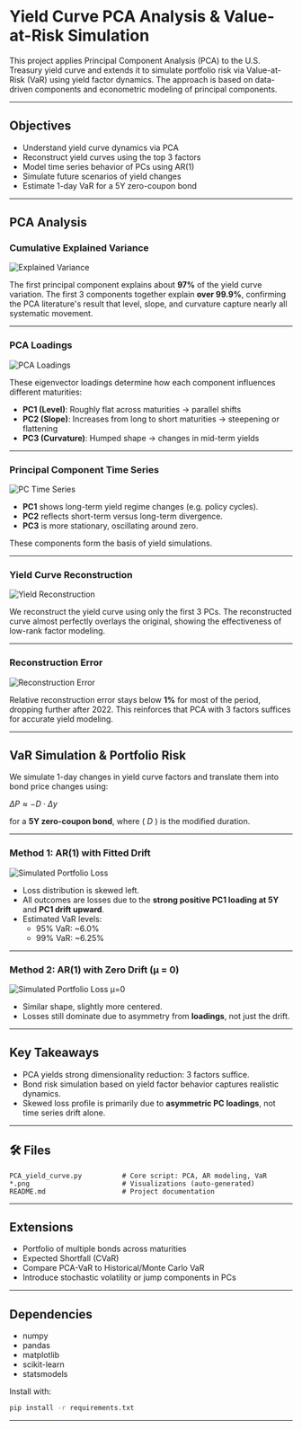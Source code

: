 # Yield Curve PCA Analysis & Value-at-Risk Simulation

This project applies Principal Component Analysis (PCA) to the U.S. Treasury yield curve and extends it to simulate portfolio risk via Value-at-Risk (VaR) using yield factor dynamics. The approach is based on data-driven components and econometric modeling of principal components.

---

## Objectives

- Understand yield curve dynamics via PCA
- Reconstruct yield curves using the top 3 factors
- Model time series behavior of PCs using AR(1)
- Simulate future scenarios of yield changes
- Estimate 1-day VaR for a 5Y zero-coupon bond

---

## PCA Analysis

### Cumulative Explained Variance

![Explained Variance](cumulative_variance.png)

The first principal component explains about **97%** of the yield curve variation. The first 3 components together explain **over 99.9%**, confirming the PCA literature's result that level, slope, and curvature capture nearly all systematic movement.

---

### PCA Loadings

![PCA Loadings](PCA_loadings.png)

These eigenvector loadings determine how each component influences different maturities:

- **PC1 (Level)**: Roughly flat across maturities → parallel shifts
- **PC2 (Slope)**: Increases from long to short maturities → steepening or flattening
- **PC3 (Curvature)**: Humped shape → changes in mid-term yields

---

### Principal Component Time Series

![PC Time Series](PC_time_series.png)

- **PC1** shows long-term yield regime changes (e.g. policy cycles).
- **PC2** reflects short-term versus long-term divergence.
- **PC3** is more stationary, oscillating around zero.

These components form the basis of yield simulations.

---

### Yield Curve Reconstruction

![Yield Reconstruction](Yield_Curve_Reconstruction.png)

We reconstruct the yield curve using only the first 3 PCs. The reconstructed curve almost perfectly overlays the original, showing the effectiveness of low-rank factor modeling.

---

### Reconstruction Error

![Reconstruction Error](Reconstruction_Error.png)

Relative reconstruction error stays below **1%** for most of the period, dropping further after 2022. This reinforces that PCA with 3 factors suffices for accurate yield modeling.

---

## VaR Simulation & Portfolio Risk

We simulate 1-day changes in yield curve factors and translate them into bond price changes using:


$\Delta P \approx -D \cdot \Delta y$


for a **5Y zero-coupon bond**, where \( $D$ \) is the modified duration.

---

### Method 1: AR(1) with Fitted Drift

![Simulated Portfolio Loss](Simulated_Portfolio_Loss.png)

- Loss distribution is skewed left.
- All outcomes are losses due to the **strong positive PC1 loading at 5Y** and **PC1 drift upward**.
- Estimated VaR levels:
  - 95% VaR: ~6.0%
  - 99% VaR: ~6.25%

---

### Method 2: AR(1) with Zero Drift (μ = 0)

![Simulated Portfolio Loss μ=0](Simulated_Portfolio_Loss_mu0.png)

- Similar shape, slightly more centered.
- Losses still dominate due to asymmetry from **loadings**, not just the drift.

---

## Key Takeaways

- PCA yields strong dimensionality reduction: 3 factors suffice.
- Bond risk simulation based on yield factor behavior captures realistic dynamics.
- Skewed loss profile is primarily due to **asymmetric PC loadings**, not time series drift alone.

---

## 🛠 Files

```
PCA_yield_curve.py          # Core script: PCA, AR modeling, VaR
*.png                       # Visualizations (auto-generated)
README.md                   # Project documentation
```

---

## Extensions

- Portfolio of multiple bonds across maturities
- Expected Shortfall (CVaR)
- Compare PCA-VaR to Historical/Monte Carlo VaR
- Introduce stochastic volatility or jump components in PCs

---

## Dependencies

- numpy
- pandas
- matplotlib
- scikit-learn
- statsmodels

Install with:

```bash
pip install -r requirements.txt
```

---
